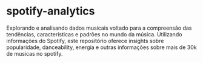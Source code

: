 # spotify-analytics
Explorando e analisando dados musicais  voltado para a compreensão das tendências, características e padrões no mundo da música. Utilizando informações do Spotify, este repositório oferece insights sobre popularidade, danceability, energia e outras informações sobre mais de 30k de musicas no spotify.
